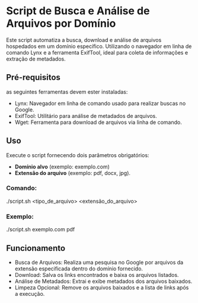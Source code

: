 # Script de Busca e Análise de Arquivos por Domínio
Este script automatiza a busca, download e análise de arquivos hospedados em um domínio específico. Utilizando o navegador em linha de comando Lynx e a ferramenta ExifTool, ideal para coleta de informações e extração de metadados.

## Pré-requisitos
 as seguintes ferramentas devem ester instaladas:

- Lynx: Navegador em linha de comando usado para realizar buscas no Google.
- ExifTool: Utilitário para análise de metadados de arquivos.
- Wget: Ferramenta para download de arquivos via linha de comando.

## Uso
Execute o script fornecendo dois parâmetros obrigatórios:

- **Domínio alvo** (exemplo: exemplo.com)
- **Extensão do arquivo** (exemplo: pdf, docx, jpg).

### Comando:

./script.sh <alvo> <tipo_de_arquivo> <extensão_do_arquivo> 

### Exemplo:

./script.sh exemplo.com pdf

## Funcionamento
- Busca de Arquivos: Realiza uma pesquisa no Google por arquivos da extensão especificada dentro do domínio fornecido.
- Download: Salva os links encontrados e baixa os arquivos listados.
- Análise de Metadados: Extrai e exibe metadados dos arquivos baixados.
- Limpeza Opcional: Remove os arquivos baixados e a lista de links após a execução.
